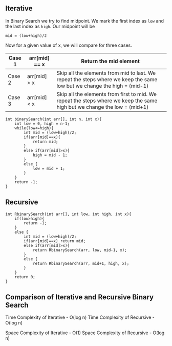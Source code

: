 ## Iterative

In Binary Search we try to find midpoint. We mark the first index as `low` and the last index as `high`. Our midpoint will be 

```
mid = (low+high)/2
```

Now for a given value of x, we will compare for three cases. 

| Case 1 | arr[mid] == x | Return the mid element                                                                                                   |
| ------ | ------------- | ------------------------------------------------------------------------------------------------------------------------ |
| Case 2 | arr[mid] > x  | Skip all the elements from mid to last. We repeat the steps where we keep the same low but we change the high = (mid-1)  |
| Case 3 | arr[mid] < x  | Skip all the elements from first to mid. We repeat the steps where we keep the same high but we change the low = (mid+1) |

```
int binarySearch(int arr[], int n, int x){
	int low = 0, high = n-1;
	while(low<=high){
		int mid = (low+high)/2;
		if(arr[mid]==x){
			return mid;
		}
		else if(arr[mid]>x){
			high = mid - 1;
		}
		else {
			low = mid + 1;
		}
	}
	return -1;
}
```

## Recursive

```
int RbinarySearch(int arr[], int low, int high, int x){
	if(low>high){
		return -1;
	}
	else {
		int mid = (low+high)/2;
		if(arr[mid]==x) return mid;
		else if(arr[mid]>x){
			return RbinarySearch(arr, low, mid-1, x);
		}
		else {
			return RbinarySearch(arr, mid+1, high, x);
		}
	}
	return 0;
}
```


## Comparison of Iterative and Recursive Binary Search

Time Complexity of Iterative - O(log n)
Time Complexity of Recursive - O(log n)

Space Complexity of Iterative - O(1)
Space Complexity of Recursive - O(log n)

